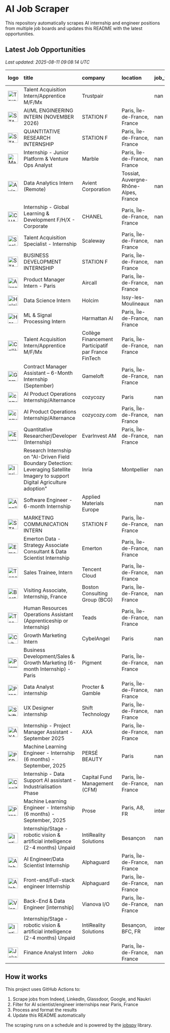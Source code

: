 # AI Job Scraper

This repository automatically scrapes AI internship and engineer positions from multiple job boards and updates this README with the latest opportunities.

## Latest Job Opportunities

*Last updated: 2025-08-11 09:08:14 UTC*

| logo                                                                                                                                                                           | title                                                                                                                             | company                                             | location                              | job_type   | apply                                                                                                               |   age (d) |
|:-------------------------------------------------------------------------------------------------------------------------------------------------------------------------------|:----------------------------------------------------------------------------------------------------------------------------------|:----------------------------------------------------|:--------------------------------------|:-----------|:--------------------------------------------------------------------------------------------------------------------|----------:|
| <img src="https://logo.clearbit.com/trustpair.com" width="32" height="32" alt="Trustpair logo">                                                                                | Talent Acquisition Intern/Apprentice M/F/Mx                                                                                       | Trustpair                                           |                                       | nan        | [![Apply](https://img.shields.io/badge/Apply-brightgreen)](https://www.linkedin.com/jobs/view/4255575298)           |         0 |
| <img src="https://logo.clearbit.com/stationf.com" width="32" height="32" alt="STATION F logo">                                                                                 | AI/ML ENGINEERING INTERN (NOVEMBER 2026)                                                                                          | STATION F                                           | Paris, Île-de-France, France          | nan        | [![Apply](https://img.shields.io/badge/Apply-brightgreen)](https://www.linkedin.com/jobs/view/4282452192)           |         0 |
| <img src="https://logo.clearbit.com/stationf.com" width="32" height="32" alt="STATION F logo">                                                                                 | QUANTITATIVE RESEARCH INTERNSHIP                                                                                                  | STATION F                                           | Paris, Île-de-France, France          | nan        | [![Apply](https://img.shields.io/badge/Apply-brightgreen)](https://www.linkedin.com/jobs/view/4282085462)           |         1 |
| <img src="https://logo.clearbit.com/marble.com" width="32" height="32" alt="Marble logo">                                                                                      | Internship - Junior Platform & Venture Ops Analyst                                                                                | Marble                                              | Paris, Île-de-France, France          | nan        | [![Apply](https://img.shields.io/badge/Apply-brightgreen)](https://www.linkedin.com/jobs/view/4265169221)           |         3 |
| <img src="https://logo.clearbit.com/avient.com" width="32" height="32" alt="Avient Corporation logo">                                                                          | Data Analytics Intern (Remote)                                                                                                    | Avient Corporation                                  | Tossiat, Auvergne-Rhône-Alpes, France | nan        | [![Apply](https://img.shields.io/badge/Apply-brightgreen)](https://www.linkedin.com/jobs/view/4027800272)           |         3 |
| <img src="https://logo.clearbit.com/chanel.com" width="32" height="32" alt="CHANEL logo">                                                                                      | Internship - Global Learning & Development F/H/X - Corporate                                                                      | CHANEL                                              | Paris, Île-de-France, France          | nan        | [![Apply](https://img.shields.io/badge/Apply-brightgreen)](https://www.linkedin.com/jobs/view/3904542442)           |         3 |
| <img src="https://logo.clearbit.com/scaleway.com" width="32" height="32" alt="Scaleway logo">                                                                                  | Talent Acquisition Specialist - Internship                                                                                        | Scaleway                                            | Paris, Île-de-France, France          | nan        | [![Apply](https://img.shields.io/badge/Apply-brightgreen)](https://www.linkedin.com/jobs/view/4265998422)           |         4 |
| <img src="https://logo.clearbit.com/stationf.com" width="32" height="32" alt="STATION F logo">                                                                                 | BUSINESS DEVELOPMENT INTERNSHIP                                                                                                   | STATION F                                           | Paris, Île-de-France, France          | nan        | [![Apply](https://img.shields.io/badge/Apply-brightgreen)](https://www.linkedin.com/jobs/view/4281311082)           |         4 |
| <img src="https://logo.clearbit.com/aircall.com" width="32" height="32" alt="Aircall logo">                                                                                    | Product Manager Intern - Paris                                                                                                    | Aircall                                             | Paris, Île-de-France, France          | nan        | [![Apply](https://img.shields.io/badge/Apply-brightgreen)](https://www.linkedin.com/jobs/view/4244057685)           |         4 |
| <img src="https://logo.clearbit.com/holcim.com" width="32" height="32" alt="Holcim logo">                                                                                      | Data Science Intern                                                                                                               | Holcim                                              | Issy-les-Moulineaux                   | nan        | [![Apply](https://img.shields.io/badge/Apply-brightgreen)](https://www.glassdoor.fr/job-listing/j?jl=1009836403218) |         4 |
| <img src="https://logo.clearbit.com/harmattanai.com" width="32" height="32" alt="Harmattan AI logo">                                                                           | ML & Signal Processing Intern                                                                                                     | Harmattan AI                                        | Paris, Île-de-France, France          | nan        | [![Apply](https://img.shields.io/badge/Apply-brightgreen)](https://www.linkedin.com/jobs/view/4194464797)           |         6 |
| <img src="https://logo.clearbit.com/collègefinancementparticipatifparfrancefintech.com" width="32" height="32" alt="Collège Financement Participatif par France FinTech logo"> | Talent Acquisition Intern/Apprentice M/F/Mx                                                                                       | Collège Financement Participatif par France FinTech | Paris, Île-de-France, France          | nan        | [![Apply](https://img.shields.io/badge/Apply-brightgreen)](https://www.linkedin.com/jobs/view/4280143082)           |         6 |
| <img src="https://logo.clearbit.com/gameloft.com" width="32" height="32" alt="Gameloft logo">                                                                                  | Contract Manager Assistant – 6-Month Internship (September)                                                                       | Gameloft                                            | Paris, Île-de-France, France          | nan        | [![Apply](https://img.shields.io/badge/Apply-brightgreen)](https://www.linkedin.com/jobs/view/4280419845)           |         6 |
| <img src="https://logo.clearbit.com/cozycozy.com" width="32" height="32" alt="cozycozy logo">                                                                                  | AI Product Operations Internship/Alternance                                                                                       | cozycozy                                            | Paris                                 | nan        | [![Apply](https://img.shields.io/badge/Apply-brightgreen)](https://www.glassdoor.fr/job-listing/j?jl=1009833805301) |         6 |
| <img src="https://logo.clearbit.com/cozycozycom.com" width="32" height="32" alt="cozycozy.com logo">                                                                           | AI Product Operations Internship/Alternance                                                                                       | cozycozy.com                                        | Paris, Île-de-France, France          | nan        | [![Apply](https://img.shields.io/badge/Apply-brightgreen)](https://www.linkedin.com/jobs/view/4279630281)           |         7 |
| <img src="https://logo.clearbit.com/evarinvestam.com" width="32" height="32" alt="EvarInvest AM logo">                                                                         | Quantitative Researcher/Developer (Internship)                                                                                    | EvarInvest AM                                       | Paris, Île-de-France, France          | nan        | [![Apply](https://img.shields.io/badge/Apply-brightgreen)](https://www.linkedin.com/jobs/view/4279593584)           |         7 |
| <img src="https://logo.clearbit.com/inria.com" width="32" height="32" alt="Inria logo">                                                                                        | Research Internship on "AI-Driven Field Boundary Detection: Leveraging Satellite Imagery to support Digital Agriculture adoption" | Inria                                               | Montpellier                           | nan        | [![Apply](https://img.shields.io/badge/Apply-brightgreen)](https://www.glassdoor.fr/job-listing/j?jl=1009829167989) |        10 |
| <img src="https://logo.clearbit.com/appliedmaterialseurope.com" width="32" height="32" alt="Applied Materials Europe logo">                                                    | Software Engineer - 6-month Internship                                                                                            | Applied Materials Europe                            |                                       | nan        | [![Apply](https://img.shields.io/badge/Apply-brightgreen)](https://www.linkedin.com/jobs/view/4267817435)           |        11 |
| <img src="https://logo.clearbit.com/stationf.com" width="32" height="32" alt="STATION F logo">                                                                                 | MARKETING COMMUNICATION INTERN                                                                                                    | STATION F                                           | Paris, Île-de-France, France          | nan        | [![Apply](https://img.shields.io/badge/Apply-brightgreen)](https://www.linkedin.com/jobs/view/4275002850)           |        11 |
| <img src="https://logo.clearbit.com/emerton.com" width="32" height="32" alt="Emerton logo">                                                                                    | Emerton Data - Strategy Associate Consultant & Data Scientist Internship                                                          | Emerton                                             | Paris, Île-de-France, France          | nan        | [![Apply](https://img.shields.io/badge/Apply-brightgreen)](https://www.linkedin.com/jobs/view/4273348162)           |        12 |
| <img src="https://logo.clearbit.com/tencentcloud.com" width="32" height="32" alt="Tencent Cloud logo">                                                                         | Sales Trainee, Intern                                                                                                             | Tencent Cloud                                       | Paris, Île-de-France, France          | nan        | [![Apply](https://img.shields.io/badge/Apply-brightgreen)](https://www.linkedin.com/jobs/view/4273289343)           |        14 |
| <img src="https://logo.clearbit.com/bostonconsultingbcg.com" width="32" height="32" alt="Boston Consulting Group (BCG) logo">                                                  | Visiting Associate, Internship, France                                                                                            | Boston Consulting Group (BCG)                       | Paris, Île-de-France, France          | nan        | [![Apply](https://img.shields.io/badge/Apply-brightgreen)](https://www.linkedin.com/jobs/view/4074897264)           |        15 |
| <img src="https://logo.clearbit.com/teads.com" width="32" height="32" alt="Teads logo">                                                                                        | Human Resources Operations Assistant (Apprenticeship or Internship)                                                               | Teads                                               | Paris, Île-de-France, France          | nan        | [![Apply](https://img.shields.io/badge/Apply-brightgreen)](https://www.linkedin.com/jobs/view/4266412951)           |        17 |
| <img src="https://logo.clearbit.com/cybelangel.com" width="32" height="32" alt="CybelAngel logo">                                                                              | Growth Marketing Intern                                                                                                           | CybelAngel                                          | Paris                                 | nan        | [![Apply](https://img.shields.io/badge/Apply-brightgreen)](https://www.glassdoor.fr/job-listing/j?jl=1009821149888) |        18 |
| <img src="https://logo.clearbit.com/pigment.com" width="32" height="32" alt="Pigment logo">                                                                                    | Business Development/Sales & Growth Marketing (6-month Internship) - Paris                                                        | Pigment                                             | Paris, Île-de-France, France          | nan        | [![Apply](https://img.shields.io/badge/Apply-brightgreen)](https://www.linkedin.com/jobs/view/4275184909)           |        19 |
| <img src="https://logo.clearbit.com/proctergamble.com" width="32" height="32" alt="Procter & Gamble logo">                                                                     | Data Analyst internship                                                                                                           | Procter & Gamble                                    | Paris, Île-de-France, France          | nan        | [![Apply](https://img.shields.io/badge/Apply-brightgreen)](https://www.linkedin.com/jobs/view/4271497654)           |        20 |
| <img src="https://logo.clearbit.com/shifttechnology.com" width="32" height="32" alt="Shift Technology logo">                                                                   | UX Designer internship                                                                                                            | Shift Technology                                    | Paris, Île-de-France, France          | nan        | [![Apply](https://img.shields.io/badge/Apply-brightgreen)](https://www.linkedin.com/jobs/view/4267819165)           |        21 |
| <img src="https://logo.clearbit.com/axa.com" width="32" height="32" alt="AXA logo">                                                                                            | Internship - Project Manager Assistant - September 2025                                                                           | AXA                                                 | Paris, Île-de-France, France          | nan        | [![Apply](https://img.shields.io/badge/Apply-brightgreen)](https://www.linkedin.com/jobs/view/4252577989)           |        21 |
| <img src="https://logo.clearbit.com/persébeauty.com" width="32" height="32" alt="PERSÉ BEAUTY logo">                                                                           | Machine Learning Engineer - Internship (6 months) - September, 2025                                                               | PERSÉ BEAUTY                                        | Paris                                 | nan        | [![Apply](https://img.shields.io/badge/Apply-brightgreen)](https://www.glassdoor.fr/job-listing/j?jl=1009815267132) |        24 |
| <img src="https://logo.clearbit.com/capitalfundmanagementcfm.com" width="32" height="32" alt="Capital Fund Management (CFM) logo">                                             | Internship - Data Support AI assistant - Industrialisation Phase                                                                  | Capital Fund Management (CFM)                       | Paris, Île-de-France, France          | nan        | [![Apply](https://img.shields.io/badge/Apply-brightgreen)](https://www.linkedin.com/jobs/view/4268283111)           |        25 |
| <img src="https://logo.clearbit.com/prose.com" width="32" height="32" alt="Prose logo">                                                                                        | Machine Learning Engineer - Internship (6 months) - September, 2025                                                               | Prose                                               | Paris, A8, FR                         | internship | [![Apply](https://img.shields.io/badge/Apply-brightgreen)](https://fr.indeed.com/viewjob?jk=736ef696748bef91)       |        25 |
| <img src="https://logo.clearbit.com/intirealitysolutions.com" width="32" height="32" alt="IntiReality Solutions logo">                                                         | Internship/Stage - robotic vision & artificial intelligence (2-4 months) Unpaid                                                   | IntiReality Solutions                               | Besançon                              | nan        | [![Apply](https://img.shields.io/badge/Apply-brightgreen)](https://www.glassdoor.fr/job-listing/j?jl=1009812771854) |        26 |
| <img src="https://logo.clearbit.com/alphaguard.com" width="32" height="32" alt="Alphaguard logo">                                                                              | AI Engineer/Data Scientist Internship                                                                                             | Alphaguard                                          | Paris, Île-de-France, France          | nan        | [![Apply](https://img.shields.io/badge/Apply-brightgreen)](https://www.linkedin.com/jobs/view/4267021525)           |        26 |
| <img src="https://logo.clearbit.com/alphaguard.com" width="32" height="32" alt="Alphaguard logo">                                                                              | Front-end/Full-stack engineer Internship                                                                                          | Alphaguard                                          | Paris, Île-de-France, France          | nan        | [![Apply](https://img.shields.io/badge/Apply-brightgreen)](https://www.linkedin.com/jobs/view/4267018741)           |        26 |
| <img src="https://logo.clearbit.com/vianovaio.com" width="32" height="32" alt="Vianova I/O logo">                                                                              | Back-End & Data Engineer [internship]                                                                                             | Vianova I/O                                         | Paris, Île-de-France, France          | nan        | [![Apply](https://img.shields.io/badge/Apply-brightgreen)](https://www.linkedin.com/jobs/view/4267022401)           |        26 |
| <img src="https://logo.clearbit.com/intirealitysolutions.com" width="32" height="32" alt="IntiReality Solutions  logo">                                                        | Internship/Stage - robotic vision & artificial intelligence (2-4 months) Unpaid                                                   | IntiReality Solutions                               | Besançon, BFC, FR                     | internship | [![Apply](https://img.shields.io/badge/Apply-brightgreen)](https://fr.indeed.com/viewjob?jk=d68d0861b49985f6)       |        27 |
| <img src="https://logo.clearbit.com/joko.com" width="32" height="32" alt="Joko logo">                                                                                          | Finance Analyst Intern                                                                                                            | Joko                                                | Paris, Île-de-France, France          | nan        | [![Apply](https://img.shields.io/badge/Apply-brightgreen)](https://www.linkedin.com/jobs/view/4253163810)           |        31 |

## How it works

This project uses GitHub Actions to:
1. Scrape jobs from Indeed, LinkedIn, Glassdoor, Google, and Naukri
2. Filter for AI scientist/engineer internships near Paris, France  
3. Process and format the results
4. Update this README automatically

The scraping runs on a schedule and is powered by the [jobspy](https://github.com/Bunsly/JobSpy) library.
